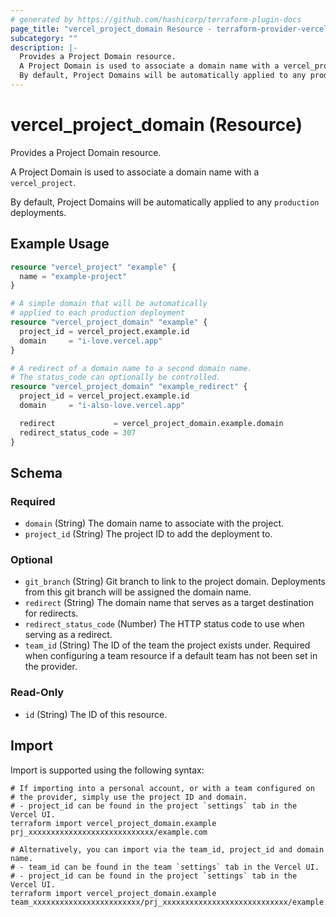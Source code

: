 ```yaml
---
# generated by https://github.com/hashicorp/terraform-plugin-docs
page_title: "vercel_project_domain Resource - terraform-provider-vercel"
subcategory: ""
description: |-
  Provides a Project Domain resource.
  A Project Domain is used to associate a domain name with a vercel_project.
  By default, Project Domains will be automatically applied to any production deployments.
---
```


# vercel_project_domain (Resource)

Provides a Project Domain resource.

A Project Domain is used to associate a domain name with a `vercel_project`.

By default, Project Domains will be automatically applied to any `production` deployments.

## Example Usage

```terraform
resource "vercel_project" "example" {
  name = "example-project"
}

# A simple domain that will be automatically
# applied to each production deployment
resource "vercel_project_domain" "example" {
  project_id = vercel_project.example.id
  domain     = "i-love.vercel.app"
}

# A redirect of a domain name to a second domain name.
# The status_code can optionally be controlled.
resource "vercel_project_domain" "example_redirect" {
  project_id = vercel_project.example.id
  domain     = "i-also-love.vercel.app"

  redirect             = vercel_project_domain.example.domain
  redirect_status_code = 307
}
```

<!-- schema generated by tfplugindocs -->
## Schema

### Required

- `domain` (String) The domain name to associate with the project.
- `project_id` (String) The project ID to add the deployment to.

### Optional

- `git_branch` (String) Git branch to link to the project domain. Deployments from this git branch will be assigned the domain name.
- `redirect` (String) The domain name that serves as a target destination for redirects.
- `redirect_status_code` (Number) The HTTP status code to use when serving as a redirect.
- `team_id` (String) The ID of the team the project exists under. Required when configuring a team resource if a default team has not been set in the provider.

### Read-Only

- `id` (String) The ID of this resource.

## Import

Import is supported using the following syntax:

```shell
# If importing into a personal account, or with a team configured on
# the provider, simply use the project ID and domain.
# - project_id can be found in the project `settings` tab in the Vercel UI.
terraform import vercel_project_domain.example prj_xxxxxxxxxxxxxxxxxxxxxxxxxxxx/example.com

# Alternatively, you can import via the team_id, project_id and domain name.
# - team_id can be found in the team `settings` tab in the Vercel UI.
# - project_id can be found in the project `settings` tab in the Vercel UI.
terraform import vercel_project_domain.example team_xxxxxxxxxxxxxxxxxxxxxxxx/prj_xxxxxxxxxxxxxxxxxxxxxxxxxxxx/example.com
```
